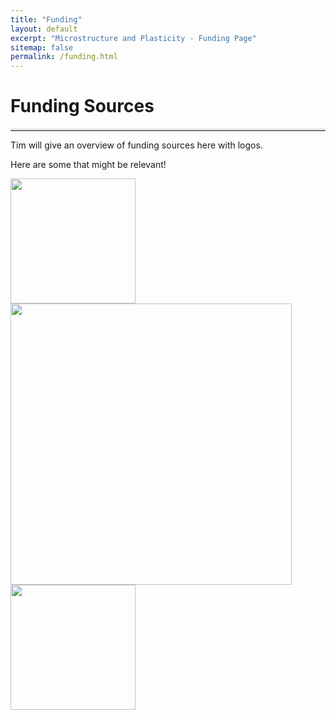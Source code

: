 ```yaml
---
title: "Funding"
layout: default
excerpt: "Microstructure and Plasticity - Funding Page"
sitemap: false
permalink: /funding.html
---
```


# Funding Sources 

<hr style="border-top: 3px solid #e1e3e3;"> <!-- Add a faint horizontal line here -->

Tim will give an overview of funding sources here with logos.

Here are some that might be relevant! 

<div class="row">

<div class="col-sm-3 clearfix vcenter">
<img src="{{ site.url }}{{ site.baseurl }}/images/logo/novo_fonden_logo.png" style="width: 200px">

</div>

<div class="col-sm-6 clearfix vcenter">
<img src="{{ site.url }}{{ site.baseurl }}/images/logo/lundbeck_fonden_logo.png" style="width: 450px">

</div>

<div class="col-sm-2 clearfix vcenter">
<img src="{{ site.url }}{{ site.baseurl }}/images/logo/erc_logo.png" style="width: 200px">

</div>

</div>

<br>